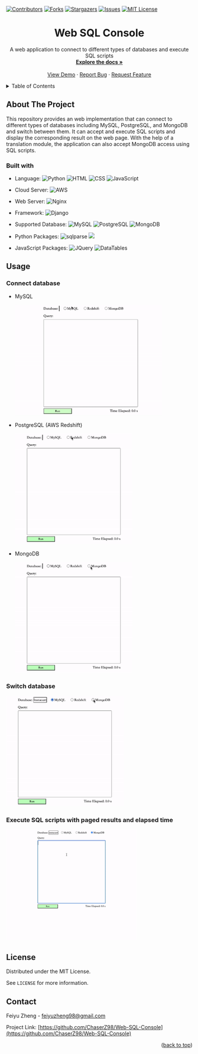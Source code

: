 <div id="top"></div>

<!-- PROJECT SHIELDS -->
[![Contributors][contributors-shield]][contributors-url]
[![Forks][forks-shield]][forks-url]
[![Stargazers][stars-shield]][stars-url]
[![Issues][issues-shield]][issues-url]
[![MIT License][license-shield]][license-url]

<div align="center">
  <h1 align="center">Web SQL Console</h1>
  <p align="center">
    A web application to connect to different types of databases and execute SQL scripts
    <br />
    <a href="https://GitHub.com/ChaserZ98/Web-SQL-Console"><strong>Explore the docs »</strong></a>
    <br />
    <br />
    <a href="#usage">View Demo</a>
    ·
    <a href="https://GitHub.com/ChaserZ98/Web-SQL-Console/issues">Report Bug</a>
    ·
    <a href="https://GitHub.com/ChaserZ98/Web-SQL-Console/issues">Request Feature</a>
  </p>
</div>

<details>
  <summary>Table of Contents</summary>
  <ol>
    <li>
      <a href="#about-the-project">About The Project</a>
      <ul>
        <li><a href="#built-with">Built With</a></li>
      </ul>
    </li>
    <li><a href="#usage">Usage</a></li>
    <li><a href="#license">License</a></li>
    <li><a href="#contact">Contact</a></li>
  </ol>
</details>

## About The Project

This repository provides an web implementation that can connect to different types of databases including MySQL, PostgreSQL, and MongoDB and switch between them. It can accept and execute SQL scripts and display the corresponding result on the web page. With the help of a translation module, the application can also accept MongoDB access using SQL scripts.

### Built with

* Language:
![Python](https://img.shields.io/badge/Python-3776AB?style=for-the-badge&logo=python&logoColor=white)
![HTML](https://img.shields.io/badge/HTML-239120?style=for-the-badge&logo=html5&logoColor=white)
![CSS](	https://img.shields.io/badge/CSS3-1572B6?style=for-the-badge&logo=css3&logoColor=white)
![JavaScript](https://img.shields.io/badge/JavaScript-F7DF1E?style=for-the-badge&logo=javascript&logoColor=black)

* Cloud Server:
![AWS](https://img.shields.io/badge/Amazon_AWS-232F3E?style=for-the-badge&logo=amazon-aws&logoColor=white)

* Web Server:
![Nginx](https://img.shields.io/badge/nginx-%23009639.svg?style=for-the-badge&logo=nginx&logoColor=white)

* Framework:
![Django](https://img.shields.io/badge/Django-092E20?style=for-the-badge&logo=django&logoColor=white)

* Supported Database:
![MySQL](https://img.shields.io/badge/MySQL-00000F?style=for-the-badge&logo=mysql&logoColor=white)
![PostgreSQL](https://img.shields.io/badge/PostgreSQL-316192?style=for-the-badge&logo=postgresql&logoColor=white)
![MongoDB](https://img.shields.io/badge/MongoDB-4EA94B?style=for-the-badge&logo=mongodb&logoColor=white)

* Python Packages:
![sqlparse](https://img.shields.io/badge/sqlparse-0.4.2-brightgreen)
![](https://img.shields.io/badge/mo--sql--parsing-8.146.22081-brightgreen)

* JavaScript Packages:
![JQuery](https://img.shields.io/badge/JQuery-1.8.0-brightgreen)
![DataTables](https://img.shields.io/badge/DataTables-1.10.24-brightgreen)

## Usage

### Connect database

- MySQL
    
    <img src="https://github.com/ChaserZ98/Web-SQL-Console/blob/main/img/MySQL%20Connection.GIF?raw=true" alt="MySQL Connection" height="300" />

- PostgreSQL (AWS Redshift)
    
    <img src="https://github.com/ChaserZ98/Web-SQL-Console/blob/main/img/Redshift%20Connection.GIF?raw=true" alt="Redshift Connection" height="300" />

- MongoDB
    
    <img src="https://github.com/ChaserZ98/Web-SQL-Console/blob/main/img/MongoDB%20Connection.GIF?raw=true" alt="MongoDB Connection" height="300" />

### Switch database

<img src="https://github.com/ChaserZ98/Web-SQL-Console/blob/main/img/Database%20Switch.GIF?raw=true" alt="Database Switch" height="300" />

### Execute SQL scripts with paged results and elapsed time

<img src="https://github.com/ChaserZ98/Web-SQL-Console/blob/main/img/SQL%20Scripts%20Execution.GIF?raw=true" alt="SQL Scripts Execution" height="300" />

## License

Distributed under the MIT License.

See `LICENSE` for more information.

## Contact

Feiyu Zheng - [feiyuzheng98@gmail.com](mailto:feiyuzheng98@gmail.com)

Project Link: [https://github.com/ChaserZ98/Web-SQL-Console](https://github.com/ChaserZ98/Web-SQL-Console)

<p align="right">(<a href="#top">back to top</a>)</p>

<!-- MARKDOWN LINKS & IMAGES -->
[contributors-shield]: https://img.shields.io/github/contributors/ChaserZ98/Fisher.svg?style=for-the-badge
[contributors-url]: https://github.com/ChaserZ98/Web-SQL-Console/graphs/contributors

[forks-shield]: https://img.shields.io/github/forks/ChaserZ98/Fisher.svg?style=for-the-badge
[forks-url]: https://github.com/ChaserZ98/Web-SQL-Console/network/members

[stars-shield]: https://img.shields.io/github/stars/ChaserZ98/Fisher.svg?style=for-the-badge
[stars-url]: https://github.com/ChaserZ98/Web-SQL-Console/stargazers

[issues-shield]: https://img.shields.io/github/issues/ChaserZ98/Fisher.svg?style=for-the-badge
[issues-url]: https://github.com/ChaserZ98/Web-SQL-Console/issues

[license-shield]: https://img.shields.io/github/license/ChaserZ98/Fisher.svg?style=for-the-badge
[license-url]: https://github.com/ChaserZ98/Web-SQL-Console/blob/master/LICENSE.txt
